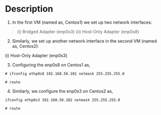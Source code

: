 # Description

1) In the first VM (named as, Centos1) we set up two network interfaces:

  > (i) Bridged Adapter (enp0s3)
  > (ii) Host-Only Adapter (enp0s8)

2) Similarly, we set up another network interface in the second VM (named as, Centos2):

  (i) Host-Only Adapter (enp0s3)


3) Configuring the enp0s8 on Centos1 as,

```
# ifconfig ethp0s8 192.168.56.101 netmask 255.255.255.0

# route
```
4) Similarly, we configure the enp0s3 on Centos2 as,
```
ifconfig ethp0s3 192.168.56.102 netmask 255.255.255.0

# route
```


